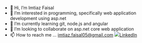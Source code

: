 - 👋 Hi, I’m Imtiaz Faisal
- 👀 I’m interested in programming, specifically web application development using asp.net
- 🌱 I’m currently learning git, node.js and angular
- 💞️ I’m looking to collaborate on asp.net core web application
- 📫 How to reach me ... imtiaz.faisal05@gmail.com
<a href="www.linkedin.com/in/imtiazfaisal"><img src="https://drive.google.com/file/d/1glt4Jm3JtaH0sS8P8NBcp_DEX7m3ft0I/view?usp=sharing">LinkedIn</a>


